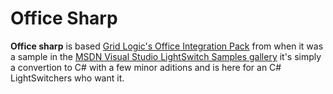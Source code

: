 Office Sharp
============

**Office sharp** is based [Grid Logic's Office Integration Pack](http://www.gridlogic.com/OfficeIntegrationPack) from when it was a sample in the [MSDN Visual Studio LightSwitch Samples gallery](http://code.msdn.microsoft.com/vstudio/site/search?f%5B0%5D.Type=VisualStudioVersion&f%5B0%5D.Value=VSLS&f%5B0%5D.Text=Visual%20Studio%20LightSwitch) it's simply a convertion to C# with a few minor aditions and is here for an C# LightSwitchers who want it.